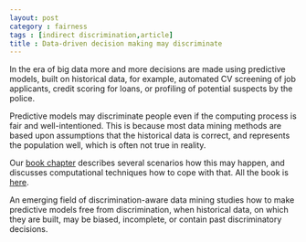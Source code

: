 ```yaml
---
layout: post
category : fairness
tags : [indirect discrimination,article]
title : Data-driven decision making may discriminate
---
```


In the era of big data more and more decisions are made using predictive models, built on historical data, for example, automated CV screening of job applicants, credit scoring for loans, or profiling of potential suspects by the police. 

Predictive models may discriminate people even if the computing process is fair and well-intentioned. This is because most data mining methods are based upon assumptions that the historical data is correct, and represents the population well, which is often not true in reality.

Our [book chapter](https://sites.google.com/site/zliobaitefiles/R1_chapter_calders_zliobaite.pdf) describes several scenarios how this may happen, and discusses computational techniques how to cope with that. All the book is [here](http://link.springer.com/book/10.1007/978-3-642-30487-3).

An emerging field of discrimination-aware data mining studies how to make predictive models free from discrimination, when historical data, on which they are built, may be biased, incomplete, or contain past discriminatory decisions. 

